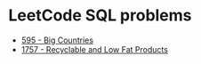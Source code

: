# LeetCode SQL problems

- [595 - Big Countries](https://github.com/kyaiooiayk/SQL-Notes/blob/main/LeetCode/files/595%20-%20Big%20Countries.md)
- [1757 - Recyclable and Low Fat Products]()

